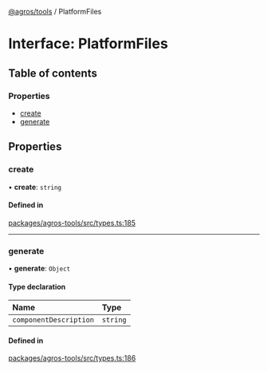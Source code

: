 [@agros/tools](../index.md) / PlatformFiles

# Interface: PlatformFiles

## Table of contents

### Properties

- [create](PlatformFiles.md#create)
- [generate](PlatformFiles.md#generate)

## Properties

### <a id="create" name="create"></a> create

• **create**: `string`

#### Defined in

[packages/agros-tools/src/types.ts:185](https://github.com/agrosjs/agros/blob/a6e22e9/packages/agros-tools/src/types.ts#L185)

___

### <a id="generate" name="generate"></a> generate

• **generate**: `Object`

#### Type declaration

| Name | Type |
| :------ | :------ |
| `componentDescription` | `string` |

#### Defined in

[packages/agros-tools/src/types.ts:186](https://github.com/agrosjs/agros/blob/a6e22e9/packages/agros-tools/src/types.ts#L186)
